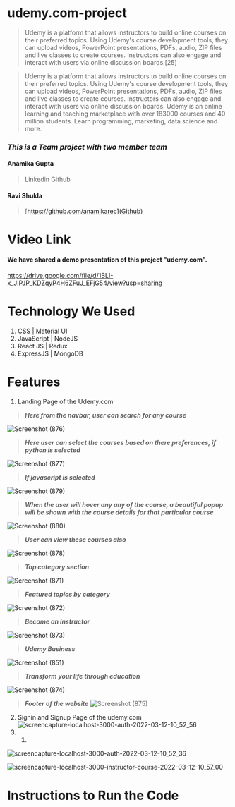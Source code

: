 # udemy.com-project
> Udemy is a platform that allows instructors to build online courses on their preferred topics. Using Udemy's course development tools, they can upload videos, PowerPoint presentations, PDFs, audio, ZIP files and live classes to create courses. Instructors can also engage and interact with users via online discussion boards.[25]

> Udemy is a platform that allows instructors to build online courses on their preferred topics. Using Udemy's course development tools, they can upload videos, PowerPoint presentations, PDFs, audio, ZIP files and live classes to create courses. Instructors can also engage and interact with users via online discussion boards.
> Udemy is an online learning and teaching marketplace with over 183000 courses and 40 million students. Learn programming, marketing, data science and more.
### ***This is a Team project with two member team***
#### Anamika Gupta
> Linkedin
> Github
#### Ravi Shukla
> [](Linkendin)
> [https://github.com/anamikarec](Github)
# Video Link
#### We have shared a demo presentation of this project "udemy.com".
https://drive.google.com/file/d/1BLI-x_JIPJP_KDZqyP4H6ZFuJ_EFjG54/view?usp=sharing

# Technology We Used
1. CSS | Material UI
2. JavaScript | NodeJS
3. React JS | Redux
4. ExpressJS | MongoDB

# Features
1. Landing Page of the Udemy.com

> ***Here from the navbar, user can search for any course***

![Screenshot (876)](https://user-images.githubusercontent.com/65801101/158006033-959415f4-2db7-4a33-9e17-c29e3e3a0097.png)

> ***Here user can select the courses based on there preferences, if python is selected***

![Screenshot (877)](https://user-images.githubusercontent.com/65801101/158006049-d7ce0e30-a9b8-4c29-84d1-ce41ef44c61f.png)

> ***If javascript is selected***

![Screenshot (879)](https://user-images.githubusercontent.com/65801101/158006054-71cdf4cd-a847-4d52-84e3-932ecb21e49b.png)

> ***When the user will hover any any of the course, a beautiful popup will be shown with the course details for that particular course***

![Screenshot (880)](https://user-images.githubusercontent.com/65801101/158006063-25d7feb9-cafc-46cc-a331-761c70698329.png)

> ***User can view these courses also***

![Screenshot (878)](https://user-images.githubusercontent.com/65801101/158006098-3ce504f6-689e-4783-8eb5-1ec04ae846e1.png)

> ***Top category section***

![Screenshot (871)](https://user-images.githubusercontent.com/65801101/158005672-0c5bee40-8d9d-4afa-8071-565ac5d7c60d.png)

> ***Featured topics by category***

![Screenshot (872)](https://user-images.githubusercontent.com/65801101/158005678-0d672f07-d0f2-4051-88bf-34cbc6b87d38.png)

> ***Become an instructor***

![Screenshot (873)](https://user-images.githubusercontent.com/65801101/158005684-714160c5-4dde-4248-bfa8-9fac5681f601.png)

> ***Udemy Business***

![Screenshot (851)](https://user-images.githubusercontent.com/65801101/158005257-e6f652a4-d9b7-47f2-8250-77c28cd0c34f.png)

> ***Transform your life through education***

![Screenshot (874)](https://user-images.githubusercontent.com/65801101/158005688-252727da-290f-421c-a1f8-a49fb2bf6a4e.png)

> ***Footer of the website***
![Screenshot (875)](https://user-images.githubusercontent.com/65801101/158005695-b02d7309-5047-4570-9404-b5280c4be9b8.png)

2. Signin and Signup Page of the udemy.com
![screencapture-localhost-3000-auth-2022-03-12-10_52_56](https://user-images.githubusercontent.com/65801101/158005269-1396727b-6b0b-498a-9313-9d99deead265.png)
2. 1. 

![screencapture-localhost-3000-auth-2022-03-12-10_52_36](https://user-images.githubusercontent.com/65801101/158005520-affb878e-002b-4f73-9cb6-fa3c91f9970a.png)

![screencapture-localhost-3000-instructor-course-2022-03-12-10_57_00](https://user-images.githubusercontent.com/65801101/158005267-60971248-0460-4cf2-8d01-fe3147589b1a.png)


# Instructions to Run the Code
